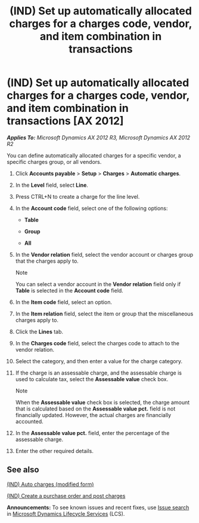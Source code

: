 ﻿---
title: (IND) Set up automatically allocated charges for a charges code, vendor, and item combination in transactions
TOCTitle: (IND) Set up automatically allocated charges for a charges code, vendor, and item combination in transactions
ms:assetid: b85f064a-2c11-4c12-bed1-7f6a0dc6d25f
ms:mtpsurl: https://technet.microsoft.com/en-us/library/JJ664835(v=AX.60)
ms:contentKeyID: 49386165
ms.date: 04/18/2014
mtps_version: v=AX.60
---

# (IND) Set up automatically allocated charges for a charges code, vendor, and item combination in transactions [AX 2012]


_**Applies To:** Microsoft Dynamics AX 2012 R3, Microsoft Dynamics AX 2012 R2_

You can define automatically allocated charges for a specific vendor, a specific charges group, or all vendors.

1.  Click **Accounts payable** \> **Setup** \> **Charges** \> **Automatic charges**.

2.  In the **Level** field, select **Line**.

3.  Press CTRL+N to create a charge for the line level.

4.  In the **Account code** field, select one of the following options:
    
      - **Table**
    
      - **Group**
    
      - **All**

5.  In the **Vendor relation** field, select the vendor account or charges group that the charges apply to.
    

    > [!NOTE]
    > <P>You can select a vendor account in the <STRONG>Vendor relation</STRONG> field only if <STRONG>Table</STRONG> is selected in the <STRONG>Account code</STRONG> field.</P>



6.  In the **Item code** field, select an option.

7.  In the **Item relation** field, select the item or group that the miscellaneous charges apply to.

8.  Click the **Lines** tab.

9.  In the **Charges code** field, select the charges code to attach to the vendor relation.

10. Select the category, and then enter a value for the charge category.

11. If the charge is an assessable charge, and the assessable charge is used to calculate tax, select the **Assessable value** check box.
    

    > [!NOTE]
    > <P>When the <STRONG>Assessable value</STRONG> check box is selected, the charge amount that is calculated based on the <STRONG>Assessable value pct.</STRONG> field is not financially updated. However, the actual charges are financially accounted.</P>



12. In the **Assessable value pct.** field, enter the percentage of the assessable charge.

13. Enter the other required details.

## See also

[(IND) Auto charges (modified form)](https://technet.microsoft.com/en-us/library/jj664811\(v=ax.60\))

[(IND) Create a purchase order and post charges](ind-create-a-purchase-order-and-post-charges.md)

  
**Announcements:** To see known issues and recent fixes, use [Issue search](http://go.microsoft.com/fwlink/?linkid=389258) in [Microsoft Dynamics Lifecycle Services](http://go.microsoft.com/fwlink/?linkid=306505) (LCS).

